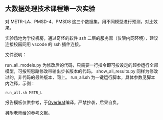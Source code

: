## 大数据处理技术课程第一次实验

对 METR-LA、PMSD-4、PMSD8 这三个数据集，用不同模型进行预测，对比效果。

实验场地为学校机房，通过奇怪的软件 ssh 二层的服务器（仅限内网环境），建议连接校园网用 vscode 的 ssh 插件连接。

文件说明：

run_all_models.py 为修改后的代码，只需要一行指令即可按设定的超参运行全部模型，可按照思路修改带输出步长版本的代码。
show_all_results.py 同样为修改过的，非代码的最终版本，同上。
run_all.sh 为一键运行脚本，具体参数见脚本内注释，示例：

```shell
run_all.sh METR_L
```

报告模板仅供参考，于[Overleaf](www.overleaf.com)编译，严禁抄袭，后果自负。

另附老师给的参考文献。
